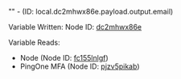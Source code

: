 "" - (ID: local.dc2mhwx86e.payload.output.email)

Variable Written:
Node ID: [dc2mhwx86e](../nodes/dc2mhwx86e.md)

Variable Reads:
* Node (Node ID: [fc155lnlgf](../nodes/fc155lnlgf.md))
* PingOne MFA (Node ID: [pjzv5pikab](../nodes/pjzv5pikab.md))
